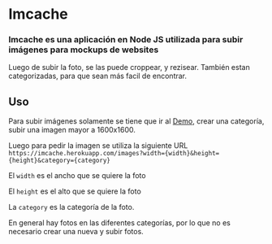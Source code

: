# Imcache

### Imcache es una aplicación en Node JS utilizada para subir imágenes para mockups de websites

Luego de subir la foto, se las puede croppear, y rezisear. También estan categorizadas, para que sean más facil de encontrar.

## Uso

Para subir imágenes solamente se tiene que ir al [Demo](https://imcache.herokuapp.com), crear una categoría, subir una imagen mayor a 1600x1600.

Luego para pedir la imagen se utiliza la siguiente URL `https://imcache.herokuapp.com/images?width={width}&height={height}&category={category}`

El `width` es el ancho que se quiere la foto

El `height` es el alto que se quiere la foto

La `category` es la categoría de la foto.

En general hay fotos en las diferentes categorías, por lo que no es necesario crear una nueva y subir fotos.
